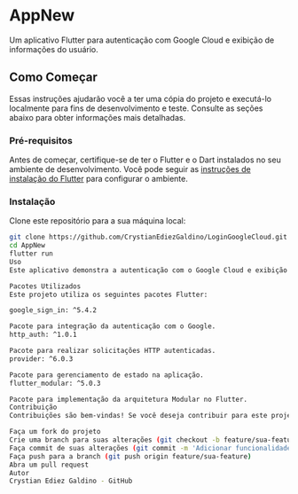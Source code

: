 # AppNew

Um aplicativo Flutter para autenticação com Google Cloud e exibição de informações do usuário.

## Como Começar

Essas instruções ajudarão você a ter uma cópia do projeto e executá-lo localmente para fins de desenvolvimento e teste. Consulte as seções abaixo para obter informações mais detalhadas.

### Pré-requisitos

Antes de começar, certifique-se de ter o Flutter e o Dart instalados no seu ambiente de desenvolvimento. Você pode seguir as [instruções de instalação do Flutter](https://flutter.dev/docs/get-started/install) para configurar o ambiente.

### Instalação

Clone este repositório para a sua máquina local:

```bash
git clone https://github.com/CrystianEdiezGaldino/LoginGoogleCloud.git
cd AppNew
flutter run
Uso
Este aplicativo demonstra a autenticação com o Google Cloud e exibição de informações do usuário. Faça login com sua conta do Google para ver o funcionamento.

Pacotes Utilizados
Este projeto utiliza os seguintes pacotes Flutter:

google_sign_in: ^5.4.2

Pacote para integração da autenticação com o Google.
http_auth: ^1.0.1

Pacote para realizar solicitações HTTP autenticadas.
provider: ^6.0.3

Pacote para gerenciamento de estado na aplicação.
flutter_modular: ^5.0.3

Pacote para implementação da arquitetura Modular no Flutter.
Contribuição
Contribuições são bem-vindas! Se você deseja contribuir para este projeto, siga estas etapas:

Faça um fork do projeto
Crie uma branch para suas alterações (git checkout -b feature/sua-feature)
Faça commit de suas alterações (git commit -m 'Adicionar funcionalidade')
Faça push para a branch (git push origin feature/sua-feature)
Abra um pull request
Autor
Crystian Ediez Galdino - GitHub
